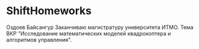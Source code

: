 # ShiftHomeworks

Оздоев Байсангур
Заканчиваю магистратуру университета ИТМО.
Тема ВКР "Исследование математических моделей квадрокоптера и алгоритмов управления".
